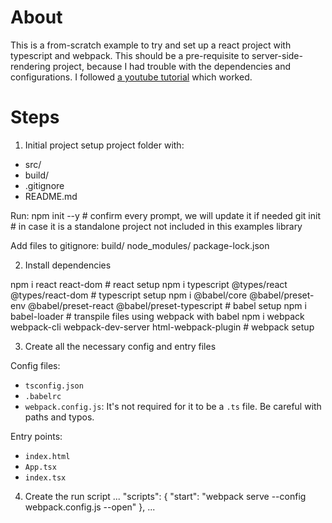 # About
This is a from-scratch example to try and set up a react project with typescript and webpack. This should be a pre-requisite to server-side-rendering project, because I had trouble with the dependencies and configurations. I followed [a youtube tutorial](https://www.youtube.com/watch?v=Elpu7CIuqjY&list=PLC3y8-rFHvwiWPS2RO3BKotLRfgg_8WEo) which worked.

# Steps

1. Initial project setup
project folder with:
  - src/
  - build/
  - .gitignore
  - README.md

  Run:
    npm init --y      # confirm every prompt, we will update it if needed
    git init          # in case it is a standalone project not included in this examples library
  
  Add files to gitignore:
    build/
    node_modules/
    package-lock.json

2. Install dependencies

  npm i react react-dom                                                               # react setup
  npm i typescript @types/react @types/react-dom                                      # typescript setup
  npm i @babel/core @babel/preset-env @babel/preset-react @babel/preset-typescript    # babel setup
  npm i babel-loader                                                                  # transpile files using webpack with babel
  npm i webpack webpack-cli webpack-dev-server html-webpack-plugin                    # webpack setup

3. Create all the necessary config and entry files

Config files:
- `tsconfig.json`
- `.babelrc`
- `webpack.config.js`: It's not required for it to be a `.ts` file. Be careful with paths and typos.

Entry points:
- `index.html`
- `App.tsx`
- `index.tsx`

4. Create the run script
  ...
  "scripts": {
    "start": "webpack serve --config webpack.config.js --open"
  },
  ...